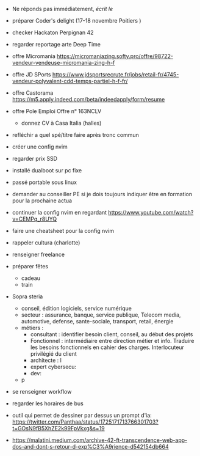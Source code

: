 - Ne réponds pas immédiatement, *écrit le*

- préparer Coder's delight (17-18 novembre Poitiers )
- checker Hackaton Perpignan 42
- regarder reportage arte Deep Time
- offre Micromania https://micromaniazing.softy.pro/offre/98722-vendeur-vendeuse-micromania-zing-h-f
- offre JD SPorts https://www.jdsportsrecrute.fr/jobs/retail-fr/4745-vendeur-polyvalent-cdd-temps-partiel-h-f-fr/
- offre Castorama https://m5.apply.indeed.com/beta/indeedapply/form/resume
- offre Pole Emploi Offre n° 163NCLV
	- donnez CV à Casa Italia (halles)
- refléchir a quel spé/titre faire après tronc commun 
- créer une config nvim
- regarder prix SSD
- installé dualboot sur pc fixe
- passé portable sous linux
- demander au conseiller PE si je dois toujours indiquer être en formation pour la prochaine actua
- continuer la config nvim en regardant https://www.youtube.com/watch?v=CEMPq_r8UYQ
- faire une cheatsheet pour la config nvim
- rappeler cultura (charlotte)
- renseigner freelance 
- préparer fêtes 
	- cadeau 
	- train
- Sopra steria
	- conseil, édition logiciels, service numérique 
	- secteur : assurance, banque, service publique, Telecom media, automotive, defense, sante-sociale, transport, retail, énergie 
	- métiers :
		- consultant : identifier besoin client, conseil, au début des projets 
		- Fonctionnel : intermédiaire entre direction métier et info. Traduire les besoins fonctionnels en cahier des charges. Interlocuteur privilégié du client
		- architecte : l
		- expert cybersecu: 
		- dev: 
	- p
- se renseigner workflow
- regarder les horaires de bus 
- outil qui permet de dessiner par dessus un prompt d'ia: https://twitter.com/Panthaa/status/1725171713766301703?t=GOsN9fB5XhZE2k99FpVkxg&s=19
- https://malatini.medium.com/archive-42-ft-transcendence-web-app-dos-and-dont-s-retour-d-exp%C3%A9rience-d542154db664